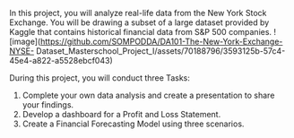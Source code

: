 In this project, you will analyze real-life data from the New York Stock Exchange. You will be drawing a subset of a large dataset provided by Kaggle that contains historical financial data from S&P 500 companies. 
                                      ![image](https://github.com/SOMPODDA/DA101-The-New-York-Exchange-NYSE- Dataset_Masterschool_Project_I/assets/70188796/3593125b-57c4-45e4-a822-a5528ebcf043)


During this project, you will conduct three Tasks:

1.  Complete your own data analysis and create a presentation to share your findings.
2.  Develop a dashboard for a Profit and Loss Statement.
3.  Create a Financial Forecasting Model using three scenarios.
